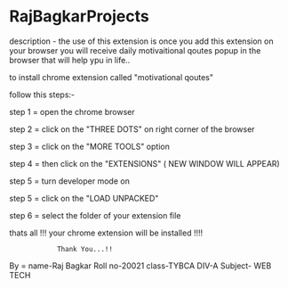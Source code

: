 # RajBagkarProjects
description -
the use of this extension is once you add this extension on your browser you will receive daily motivaitional qoutes popup in the browser that will help ypu in life..



to install chrome extension called "motivational qoutes"

follow this steps:-

step 1 = open the chrome browser 

step 2 = click on the "THREE DOTS" on right corner of the browser

step 3 = click on the "MORE TOOLS" option 

step 4 = then click on the "EXTENSIONS"   ( NEW WINDOW WILL APPEAR)

step 5 = turn developer mode on  

step 5 = click on the "LOAD UNPACKED" 

step 6 = select the folder of your extension file 

thats all !!!
your chrome extension will be installed !!!!


                Thank You...!!

By = 
   name-Raj Bagkar
   Roll no-20021
   class-TYBCA
   DIV-A
   Subject- WEB TECH
